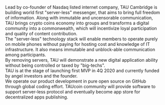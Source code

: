 Lead by co-founder of Nasdaq listed internet company, TAU Cambridge is building world first "server-less" messenger, that aims to bring full freedom of information. Along with immutable and uncensorable communication, TAU brings crypto coins economy into groups and transforms a digital community into a commonwealth, which will incentivize loyal participation and quality of content contribution.  <br>
The "server-less" technology stack will enable members to operate purely on mobile phones without paying for hosting cost and knowledge of IT infrastructure. It also means immutable and unblock-able communication among participants. <br>
By removing servers, TAU will demonstrate a new digital application ability without being controlled or taxed by "big-techs". <br>
TAU is at the stage of launching first MVP in 4Q 2020 and currently funded by angel investors and the founder. <br>
We operate our product development in pure open source on GitHub through global coding effort. 
TAUcoin community will provide software to support server-less protocol and eventually become app store for decentralized apps publishing. 

